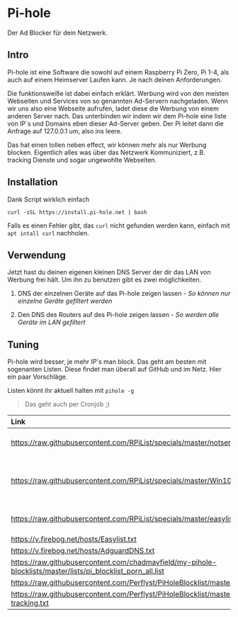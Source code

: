 # Pi-hole
Der Ad Blocker für dein Netzwerk.

## Intro
Pi-hole ist eine Software die sowohl auf einem Raspberry Pi Zero, Pi 1-4, als auch auf einem Heimserver Laufen kann.
Je nach deinen Anforderungen. 

Die funktionsweiße ist dabei einfach erklärt. Werbung wird von den meisten Webseiten und Services von so genannten Ad-Servern nachgeladen. 
Wenn wir uns also eine Webseite aufrufen, ladet diese die Werbung von einem anderen Server nach. Das unterbinden wir indem wir dem Pi-hole eine liste von IP´s und Domains eben dieser Ad-Server geben. 
Der Pi leitet dann die Anfrage auf 127.0.0.1 um, also ins leere.

Das hat einen tollen neben effect, wir können mehr als nur Werbung blocken. Eigentlich alles was über das Netzwerk Kommuniziert, z.B. tracking Dienste und sogar ungewohlte Webseiten.


## Installation
Dank Script wirklich einfach

```
curl -sSL https://install.pi-hole.net | bash
```
Falls es einen Fehler gibt, das `curl` nicht gefunden werden kann, einfach mit `apt intall curl` nachholen.


## Verwendung
Jetzt hast du deinen eigenen kleinen DNS Server der dir das LAN von Werbung frei hält.
Um ihn zu benutzen gibt es zwei möglichkeiten.

1. DNS der einzelnen Geräte auf das Pi-hole zeigen lassen - _So können nur einzelne Geräte gefiltert werden_


2. Den DNS des Routers auf des Pi-hole zeigen lassen - _So werden alle Geräte im LAN gefiltert_


## Tuning
Pi-hole wird besser, je mehr IP's man block.
Das geht am besten mit sogenanten Listen.
Diese findet man überall auf GitHub und im Netz. Hier ein paar Vorschläge.

Listen könnt ihr aktuell halten mit `pihole -g`
> Das geht auch per Cronjob ;)


| Link | Beschreibung |
|:----|:----|
| https://raw.githubusercontent.com/RPiList/specials/master/notserious | Sempervideo Liste für Fakeshops |
| https://raw.githubusercontent.com/RPiList/specials/master/Win10Telemetry | Sempervideo Liste für die WIN10 Telemetry Dienste |
| https://raw.githubusercontent.com/RPiList/specials/master/easylist | Sempervideo Liste für Werbung |
| https://v.firebog.net/hosts/Easylist.txt ||
| https://v.firebog.net/hosts/AdguardDNS.txt ||
| https://raw.githubusercontent.com/chadmayfield/my-pihole-blocklists/master/lists/pi_blocklist_porn_all.list ||
| https://raw.githubusercontent.com/Perflyst/PiHoleBlocklist/master/SmartTV.txt| SmartTV Liste |
| https://raw.githubusercontent.com/Perflyst/PiHoleBlocklist/master/android-tracking.txt | Android Tracking |